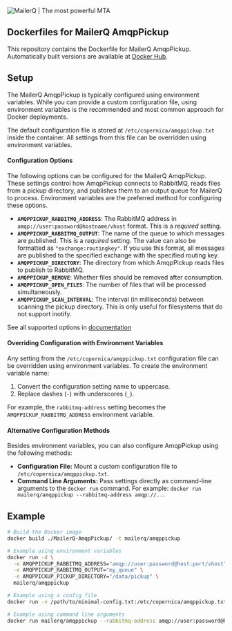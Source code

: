 ![MailerQ | The most powerful MTA](https://media.copernica.com/logos/mailerq-logo.svg "MailerQ | The most powerful MTA")

## Dockerfiles for MailerQ AmqpPickup

This repository contains the Dockerfile for MailerQ AmqpPickup. Automatically built versions are available at [Docker Hub](https://hub.docker.com/r/mailerq/amqppickup/).

## Setup

The MailerQ AmqpPickup is typically configured using environment variables. While you can provide a custom configuration file, using environment variables is the recommended and most common approach for Docker deployments.

The default configuration file is stored at `/etc/copernica/amqppickup.txt` inside the container. All settings from this file can be overridden using environment variables.

#### Configuration Options

The following options can be configured for the MailerQ AmqpPickup. These settings control how AmqpPickup connects to RabbitMQ, reads files from a pickup directory, and publishes them to an output queue for MailerQ to process. Environment variables are the preferred method for configuring these options.

*   **`AMQPPICKUP_RABBITMQ_ADDRESS`**: The RabbitMQ address in `amqp://user:password@hostname/vhost` format. This is a *required* setting.
*   **`AMQPPICKUP_RABBITMQ_OUTPUT`**: The name of the queue to which messages are published. This is a *required* setting.  The value can also be formatted as `"exchange:routingkey"`. If you use this format, all messages are published to the specified exchange with the specified routing key.
*   **`AMQPPICKUP_DIRECTORY`**: The directory from which AmqpPickup reads files to publish to RabbitMQ.
*   **`AMQPPICKUP_REMOVE`**: Whether files should be removed after consumption.
*   **`AMQPPICKUP_OPEN_FILES`**: The number of files that will be processed simultaneously.
*   **`AMQPPICKUP_SCAN_INTERVAL`**: The interval (in milliseconds) between scanning the pickup directory. This is only useful for filesystems that do not support inotify.

See all supported options in [documentation](https://www.mailerq.com/documentation/5.13/mailerq-amqppickup)

#### Overriding Configuration with Environment Variables

Any setting from the `/etc/copernica/amqppickup.txt` configuration file can be overridden using environment variables. To create the environment variable name:

1.  Convert the configuration setting name to uppercase.
2.  Replace dashes (`-`) with underscores (`_`).

For example, the `rabbitmq-address` setting becomes the `AMQPPICKUP_RABBITMQ_ADDRESS` environment variable.

#### Alternative Configuration Methods

Besides environment variables, you can also configure AmqpPickup using the following methods:

*   **Configuration File:** Mount a custom configuration file to `/etc/copernica/amqppickup.txt`.
*   **Command Line Arguments:** Pass settings directly as command-line arguments to the `docker run` command. For example: `docker run mailerq/amqppickup --rabbitmq-address amqp://...`

## Example

```bash
# Build the Docker image
docker build ./MailerQ-AmqpPickup/ -t mailerq/amqppickup

# Example using environment variables
docker run -d \
  -e AMQPPICKUP_RABBITMQ_ADDRESS="amqp://user:password@host:port/vhost" \
  -e AMQPPICKUP_RABBITMQ_OUTPUT="my_queue" \
  -e AMQPPICKUP_PICKUP_DIRECTORY="/data/pickup" \
  mailerq/amqppickup

# Example using a config file
docker run -v /path/to/minimal-config.txt:/etc/copernica/amqppickup.txt mailerq/amqppickup

# Example using command line arguments
docker run mailerq/amqppickup --rabbitmq-address amqp://user:password@host:port/vhost --rabbitmq-output my_queue
```
